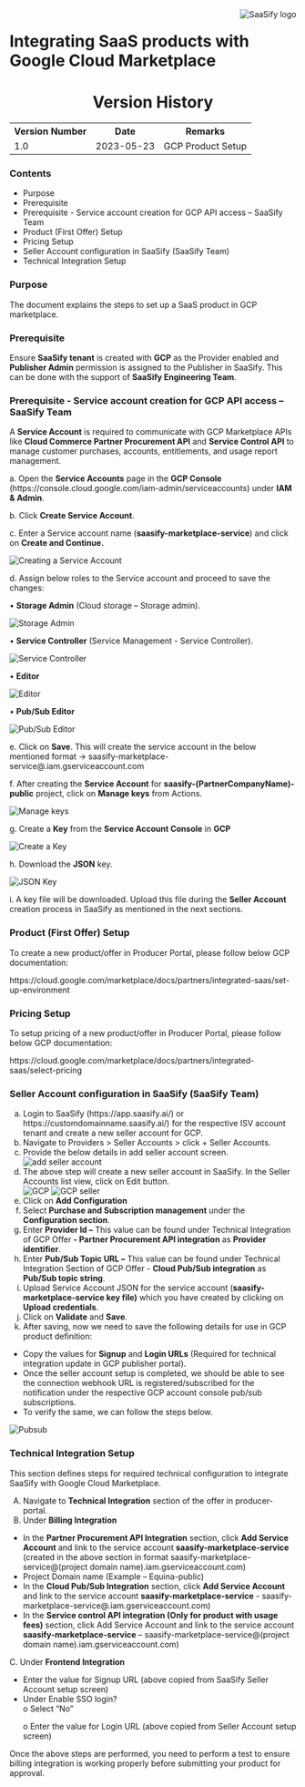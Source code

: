 <img alt="SaaSify logo" align="right" src=https://github.com/SaaSifyAdmin/GCP-Productsetup/assets/134104684/66359833-8d0d-4d97-8382-ad5598a5de13>

# Integrating SaaS products with Google Cloud Marketplace
<h1 align="center">Version History</h1>

<table style="width:100%" align="center">
    <tr>
    <th>Version Number</th>
    <th>Date</th>
    <th>Remarks</th>
  </tr
  <tr>
    <td>1.0</td>
    <td>2023-05-23</td>
    <td>GCP Product Setup</td>
  </tr>
</table>

### Contents
- Purpose 
- Prerequisite
- Prerequisite - Service account creation for GCP API access – SaaSify Team
- Product (First Offer) Setup
- Pricing Setup
- Seller Account configuration in SaaSify (SaaSify Team)
- Technical Integration Setup

### Purpose
The document explains the steps to set up a SaaS product in GCP marketplace.

### Prerequisite
Ensure <b>SaaSify tenant</b> is created with <b>GCP</b> as the Provider enabled and <b>Publisher Admin</b> permission is assigned to the Publisher in SaaSify. This can be done with the support of <b>SaaSify Engineering Team</b>.

### Prerequisite - Service account creation for GCP API access – SaaSify Team
A <b>Service Account</b> is required to communicate with GCP Marketplace APIs like <b>Cloud Commerce Partner Procurement API</b> and <b>Service Control API</b> to manage customer purchases, accounts, entitlements, and usage report management.
<p>a. Open the <b>Service Accounts</b> page in the <b> GCP Console</b> (https://console.cloud.google.com/iam-admin/serviceaccounts) under <b>IAM & Admin</b>.</p>
<p>b. Click <b>Create Service Account</b>.</p>
<p>c.	Enter a Service account name (<b>saasify-marketplace-service</b>) and click on <b>Create and Continue.</b></p>
<img alt="Creating a Service Account" src=https://github.com/SaaSifyAdmin/GCP-Productsetup/assets/134104684/a4439fd1-0d67-4063-a981-4d1a03811e03>
<p>d. Assign below roles to the Service account and proceed to save the changes:
  <p>• <b>Storage Admin</b> (Cloud storage – Storage admin).</p>
<img alt="Storage Admin" src=https://github.com/SaaSifyAdmin/GCP-Productsetup/assets/134104684/bac0bb18-6014-4f0e-a0f8-347ff06c8534>
<br>
 <p>• <b>Service Controller</b> (Service Management - Service Controller).</p>
 <img alt="Service Controller" src=https://github.com/SaaSifyAdmin/GCP-Productsetup/assets/134104684/a5cbac2a-9468-4a04-aaa8-377284dfae67>
 <br>
<p>• <b>Editor</b> </p>
 <img alt="Editor" src=https://github.com/SaaSifyAdmin/GCP-Productsetup/assets/134104684/f5d474d8-d0fe-463e-965e-d3559f7ef11a>
 <br>
<p>• <b>Pub/Sub Editor</b></p>
<img alt="Pub/Sub Editor" src=https://github.com/SaaSifyAdmin/GCP-Productsetup/assets/134104684/feb53efc-2b90-484c-9308-cd34318ed0ec>
<br>
<p>e.	Click on <b>Save</b>. This will create the service account in the below mentioned format -> saasify-marketplace-service@<project domain name>.iam.gserviceaccount.com</p>
<p>f. After creating the <b>Service Account</b> for <b>saasify-(PartnerCompanyName)-public</b> project, click on <b>Manage keys</b> from Actions.</p>
  <img alt="Manage keys" src=https://github.com/SaaSifyAdmin/GCP-Productsetup/assets/134104684/1adc4210-ab35-445b-9ed0-c19c5c5701f9>
  <br>
<p>g. Create a <b>Key</b> from the <b>Service Account Console</b> in <b>GCP</b></p>
<img alt="Create a Key" src=https://github.com/SaaSifyAdmin/GCP-Productsetup/assets/134104684/ae92d7d8-aa65-4411-aac5-ae05c8c6b187>
<br>
<p>h. Download the <b>JSON</b> key.</p>
<img alt="JSON Key" src=https://github.com/SaaSifyAdmin/GCP-Productsetup/assets/134104684/46e6dbe0-0352-448c-8118-12b57ab80abc>
<br>
<p>i.	A key file will be downloaded. Upload this file during the <b>Seller Account</b> creation process in SaaSify as mentioned in the next sections.</p>

### Product (First Offer) Setup
To create a new product/offer in Producer Portal, please follow below GCP documentation:
<p> https://cloud.google.com/marketplace/docs/partners/integrated-saas/set-up-environment </p> 

### Pricing Setup
To setup pricing of a new product/offer in Producer Portal, please follow below GCP documentation:
<p> https://cloud.google.com/marketplace/docs/partners/integrated-saas/select-pricing </p>

### Seller Account configuration in SaaSify (SaaSify Team)
<ol type="a">
  <li>Login to SaaSify (https://app.saasify.ai/) or https://customdomainname.saasify.ai/) for the respective ISV account tenant and create a new seller account for GCP.</li>
  <li>Navigate to Providers > Seller Accounts > click + Seller Accounts.</li>
  <li>Provide the below details in add seller account screen.</li> 
  <img alt="add seller account" src=https://github.com/SaaSifyAdmin/GCP-Productsetup/assets/134104684/13fb5f8f-e659-4826-896f-0294c740449d>
  <li>The above step will create a new seller account in SaaSify. In the Seller Accounts list view, click on Edit button.</li>
  <img alt="GCP" src=https://github.com/SaaSifyAdmin/GCP-Productsetup/assets/134104684/12ba1e99-3610-44fd-9245-f9b705a39edb>
  <img alt="GCP seller" src=https://github.com/SaaSifyAdmin/GCP-Productsetup/assets/134104684/de88b105-52bf-4ec9-94d9-25e11a79a787>
  <br>
  <li>Click on <b>Add Configuration</b></li>
  <li>Select <b>Purchase and Subscription management</b> under the <b>Configuration section</b>.</li>
  <li>Enter <b>Provider Id –</b> This value can be found under Technical Integration of GCP Offer <b>- Partner Procurement API integration</b> as <b>Provider identifier</b>.</li>
  <li>Enter <b>Pub/Sub Topic URL –</b> This value can be found under Technical Integration Section of GCP Offer - <b>Cloud Pub/Sub integration</b> as <b>Pub/Sub topic string</b>.</li>
  <li>Upload Service Account JSON for the service account (<b>saasify-marketplace-service key file)</b> which you have created by clicking on <b>Upload credentials</b>.</li>
  <li>Click on <b>Validate</b> and <b>Save</b>.</li> 
  <li>After saving, now we need to save the following details for use in GCP product definition:</li>
  </ol>
<ul>
  <li>Copy the values for <b>Signup</b> and <b>Login URLs</b> (Required for technical integration update in GCP publisher portal).</li>
  <li>Once the seller account setup is completed, we should be able to see the connection webhook URL is registered/subscribed for the notification under the respective GCP account console pub/sub subscriptions.</li>
  <li>To verify the same, we can follow the steps below.</li>
</ul>
<img alt="Pubsub" src=https://github.com/SaaSifyAdmin/GCP-Productsetup/assets/134104684/97521a2d-04fa-4507-b6d0-c53e8fd78f54>


### Technical Integration Setup
This section defines steps for required technical configuration to integrate SaaSify with Google Cloud Marketplace. 
<ol type="A">
  <li>Navigate to <b>Technical Integration</b> section of the offer in producer-portal.</li> 
  <li>Under <b>Billing Integration</b></li> 
  </ol>
  <ul type="i">
    <li>In the <b>Partner Procurement API Integration</b> section, click <b>Add Service Account</b> and link to the service account <b>saasify-marketplace-service</b> (created in the above section in format saasify-marketplace-service@(project domain name).iam.gserviceaccount.com)</li>
    <li>Project Domain name (Example – Equina-public)</li>
  <li>In the <b>Cloud Pub/Sub Integration</b> section, click <b>Add Service Account</b> and link to the service account <b>saasify-marketplace-service</b> - saasify-marketplace-service@<project domain name>.iam.gserviceaccount.com)</li>
    <li>In the <b>Service control API integration (Only for product with usage fees)</b> section, click </b>Add Service Account</b> and link to the service account <b>saasify-marketplace-service</b> – saasify-marketplace-service@(project domain name).iam.gserviceaccount.com)</li>
  </ul>
    <p>C. Under <b>Frontend Integration</b></p>
<ul type="i">
    <li>Enter the value for Signup URL (above copied from SaaSify Seller Account setup screen)</li> 
    <li>Under Enable SSO login?</li> 
o	Select “No”
  <p>o	Enter the value for Login URL (above copied from Seller Account setup screen)</p> 
</ul>
Once the above steps are performed, you need to perform a test to ensure billing integration is working properly before submitting your product for approval.




